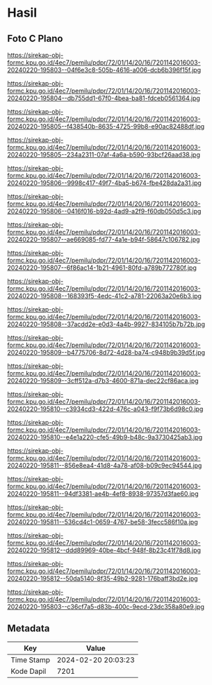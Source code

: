 # Hasil

## Foto C Plano

https://sirekap-obj-formc.kpu.go.id/4ec7/pemilu/pdpr/72/01/14/20/16/7201142016003-20240220-195803--04f6e3c8-505b-4616-a006-dcb6b396f15f.jpg

https://sirekap-obj-formc.kpu.go.id/4ec7/pemilu/pdpr/72/01/14/20/16/7201142016003-20240220-195804--db755dd1-67f0-4bea-ba81-fdceb0561364.jpg

https://sirekap-obj-formc.kpu.go.id/4ec7/pemilu/pdpr/72/01/14/20/16/7201142016003-20240220-195805--f438540b-8635-4725-99b8-e90ac82488df.jpg

https://sirekap-obj-formc.kpu.go.id/4ec7/pemilu/pdpr/72/01/14/20/16/7201142016003-20240220-195805--234a2311-07af-4a6a-b590-93bcf26aad38.jpg

https://sirekap-obj-formc.kpu.go.id/4ec7/pemilu/pdpr/72/01/14/20/16/7201142016003-20240220-195806--9998c417-49f7-4ba5-b674-fbe428da2a31.jpg

https://sirekap-obj-formc.kpu.go.id/4ec7/pemilu/pdpr/72/01/14/20/16/7201142016003-20240220-195806--0416f016-b92d-4ad9-a2f9-f60db050d5c3.jpg

https://sirekap-obj-formc.kpu.go.id/4ec7/pemilu/pdpr/72/01/14/20/16/7201142016003-20240220-195807--ae669085-fd77-4a1e-b94f-58647c106782.jpg

https://sirekap-obj-formc.kpu.go.id/4ec7/pemilu/pdpr/72/01/14/20/16/7201142016003-20240220-195807--6f86ac14-1b21-4961-80fd-a789b772780f.jpg

https://sirekap-obj-formc.kpu.go.id/4ec7/pemilu/pdpr/72/01/14/20/16/7201142016003-20240220-195808--168393f5-4edc-41c2-a781-22063a20e6b3.jpg

https://sirekap-obj-formc.kpu.go.id/4ec7/pemilu/pdpr/72/01/14/20/16/7201142016003-20240220-195808--37acdd2e-e0d3-4a4b-9927-834105b7b72b.jpg

https://sirekap-obj-formc.kpu.go.id/4ec7/pemilu/pdpr/72/01/14/20/16/7201142016003-20240220-195809--b4775706-8d72-4d28-ba74-c948b9b39d5f.jpg

https://sirekap-obj-formc.kpu.go.id/4ec7/pemilu/pdpr/72/01/14/20/16/7201142016003-20240220-195809--3cff512a-d7b3-4600-871a-dec22cf86aca.jpg

https://sirekap-obj-formc.kpu.go.id/4ec7/pemilu/pdpr/72/01/14/20/16/7201142016003-20240220-195810--c3934cd3-422d-476c-a043-f9f73b6d98c0.jpg

https://sirekap-obj-formc.kpu.go.id/4ec7/pemilu/pdpr/72/01/14/20/16/7201142016003-20240220-195810--e4e1a220-cfe5-49b9-b48c-9a3730425ab3.jpg

https://sirekap-obj-formc.kpu.go.id/4ec7/pemilu/pdpr/72/01/14/20/16/7201142016003-20240220-195811--856e8ea4-41d8-4a78-af08-b09c9ec94544.jpg

https://sirekap-obj-formc.kpu.go.id/4ec7/pemilu/pdpr/72/01/14/20/16/7201142016003-20240220-195811--94df3381-ae4b-4ef8-8938-97357d3fae60.jpg

https://sirekap-obj-formc.kpu.go.id/4ec7/pemilu/pdpr/72/01/14/20/16/7201142016003-20240220-195811--536cd4c1-0659-4767-be58-3fecc586f10a.jpg

https://sirekap-obj-formc.kpu.go.id/4ec7/pemilu/pdpr/72/01/14/20/16/7201142016003-20240220-195812--ddd89969-40be-4bcf-948f-8b23c41f78d8.jpg

https://sirekap-obj-formc.kpu.go.id/4ec7/pemilu/pdpr/72/01/14/20/16/7201142016003-20240220-195812--50da5140-8f35-49b2-9281-176baff3bd2e.jpg

https://sirekap-obj-formc.kpu.go.id/4ec7/pemilu/pdpr/72/01/14/20/16/7201142016003-20240220-195803--c36cf7a5-d83b-400c-9ecd-23dc358a80e9.jpg


## Metadata

| Key        | Value               |
| ---------- | ------------------- |
| Time Stamp | 2024-02-20 20:03:23 |
| Kode Dapil | 7201                |



